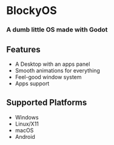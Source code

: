 # BlockyOS
### A dumb little OS made with Godot

## Features
* A Desktop with an apps panel
* Smooth animations for everything
* Feel-good window system
* Apps support

## Supported Platforms
* Windows
* Linux/X11
* macOS
* Android
